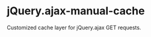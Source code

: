 jQuery.ajax-manual-cache
===============================

Customized cache layer for jQuery.ajax GET requests.

